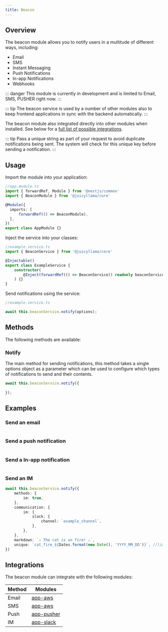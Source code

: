 ```yaml
---
title: Beacon
---
```


## Overview

The beacon module allows you to notify users in a multitude of different ways, including:

* Email
* SMS
* Instant Messaging
* Push Notifications 
* In-app Notifications
* Webhooks

::: danger
This module is currently in development and is limited to Email, SMS, PUSHER right now.
:::

::: tip
The beacon service is used by a number of other modules also to keep frontend applications in sync with the backend automatically.
:::

The beacon module also integrated directly into other modules when installed. See below for a [full list of possible integrations](#integrations).

::: tip
Pass a unique string as part of your request to avoid duplicate notifications being sent. The system will check for this unique key before sending a notification.
:::

## Usage

Import the module into your application:

```typescript
//app.module.ts
import { forwardRef, Module } from '@nestjs/common'
import { BeaconModule } from '@juicyllama/core'

@Module({
  imports: [
	  forwardRef(() => BeaconModule),
  ],
})
export class AppModule {}
```

Inject the service into your classes:

```typescript
//example.service.ts
import { BeaconService } from '@juicyllama/core'

@Injectable()
export class ExampleService {
	constructor(
		@Inject(forwardRef(() => BeaconService)) readonly beaconService: BeaconService,
	) {}
}
```

Send notifications using the service:

```typescript
//example.service.ts

await this.beaconService.notify(options);
```


## Methods

The following methods are available:

### Notify

The main method for sending notifications, this method takes a single options object as a parameter which can be used to configure which types of notifications to send and their contents.

```typescript
await this.beaconService.notify({
    
});
```

## Examples

### Send an email

```typescript
```

### Send a push notification

```typescript
```

### Send a In-app notification

```typescript
```

### Send an IM

```typescript
await this.beaconService.notify({
	methods: {
		im: true,
	},
	communication: {
		im: {
			slack: {
				channel: `example_channel`,
			},
		},
	},
	markdown: `⚠️ The cat is on fire! ⚠️`,
	unique: `cat_fire_${Dates.format(new Date(), 'YYYY_MM_DD')}`, //limit this type of alert to daily
})
```


## Integrations

The beacon module can integrate with the following modules:

| Method | Modules                  |
| --- |--------------------------|
| Email | [app-aws]()              |
| SMS | [app-aws]()              |
| Push | [app-pusher]()           |
| IM | [app-slack](/apps/slack) |


